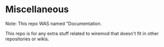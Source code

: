 # Miscellaneous

Note: This repo WAS named "Documentation.

This repo is for any extra stuff related to wiremod that doesn't fit in other repositories or wikis.

